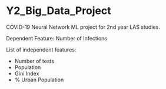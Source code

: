 # Y2_Big_Data_Project
COVID-19 Neural Network ML project for 2nd year LAS studies.
 
 Dependent Feature:
Number of Infections


 List of independent features:
- Number of tests
- Population
- Gini Index
- % Urban Population